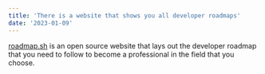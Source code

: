 ```yaml
---
title: 'There is a website that shows you all developer roadmaps'
date: '2023-01-09'
---
```


[roadmap.sh](https://roadmap.sh/) is an open source website that lays out the
developer roadmap that you need to follow to become a professional in the field
that you choose.
